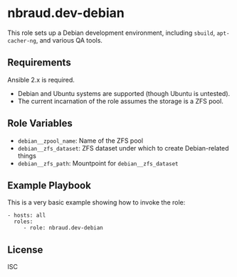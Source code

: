 nbraud.dev-debian
=================

This role sets up a Debian development environment, including
`sbuild`, `apt-cacher-ng`, and various QA tools.


Requirements
------------

Ansible 2.x is required.

- Debian and Ubuntu systems are supported (though Ubuntu is untested).
- The current incarnation of the role assumes the storage is a ZFS pool.


Role Variables
--------------

- `debian__zpool_name`: Name of the ZFS pool
- `debian__zfs_dataset`: ZFS dataset under which to create Debian-related things
- `debian__zfs_path`: Mountpoint for `debian__zfs_dataset`

Example Playbook
----------------

This is a very basic example showing how to invoke the role:

    - hosts: all
      roles:
         - role: nbraud.dev-debian


License
-------

ISC
